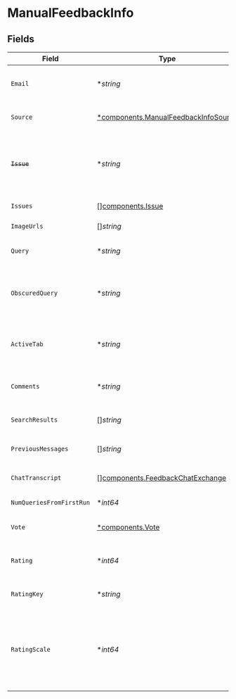 # ManualFeedbackInfo


## Fields

| Field                                                                                                                                                                                                                                                                                           | Type                                                                                                                                                                                                                                                                                            | Required                                                                                                                                                                                                                                                                                        | Description                                                                                                                                                                                                                                                                                     |
| ----------------------------------------------------------------------------------------------------------------------------------------------------------------------------------------------------------------------------------------------------------------------------------------------- | ----------------------------------------------------------------------------------------------------------------------------------------------------------------------------------------------------------------------------------------------------------------------------------------------- | ----------------------------------------------------------------------------------------------------------------------------------------------------------------------------------------------------------------------------------------------------------------------------------------------- | ----------------------------------------------------------------------------------------------------------------------------------------------------------------------------------------------------------------------------------------------------------------------------------------------- |
| `Email`                                                                                                                                                                                                                                                                                         | **string*                                                                                                                                                                                                                                                                                       | :heavy_minus_sign:                                                                                                                                                                                                                                                                              | The email address of the user who submitted the Feedback.event.MANUAL_FEEDBACK event.                                                                                                                                                                                                           |
| `Source`                                                                                                                                                                                                                                                                                        | [*components.ManualFeedbackInfoSource](../../models/components/manualfeedbackinfosource.md)                                                                                                                                                                                                     | :heavy_minus_sign:                                                                                                                                                                                                                                                                              | The source associated with the Feedback.event.MANUAL_FEEDBACK event.                                                                                                                                                                                                                            |
| ~~`Issue`~~                                                                                                                                                                                                                                                                                     | **string*                                                                                                                                                                                                                                                                                       | :heavy_minus_sign:                                                                                                                                                                                                                                                                              | : warning: ** DEPRECATED **: This will be removed in a future release, please migrate away from it as soon as possible.<br/><br/>The issue the user indicated in the feedback.                                                                                                                  |
| `Issues`                                                                                                                                                                                                                                                                                        | [][components.Issue](../../models/components/issue.md)                                                                                                                                                                                                                                          | :heavy_minus_sign:                                                                                                                                                                                                                                                                              | The issue(s) the user indicated in the feedback.                                                                                                                                                                                                                                                |
| `ImageUrls`                                                                                                                                                                                                                                                                                     | []*string*                                                                                                                                                                                                                                                                                      | :heavy_minus_sign:                                                                                                                                                                                                                                                                              | URLs of images uploaded by user when providing feedback                                                                                                                                                                                                                                         |
| `Query`                                                                                                                                                                                                                                                                                         | **string*                                                                                                                                                                                                                                                                                       | :heavy_minus_sign:                                                                                                                                                                                                                                                                              | The query associated with the Feedback.event.MANUAL_FEEDBACK event.                                                                                                                                                                                                                             |
| `ObscuredQuery`                                                                                                                                                                                                                                                                                 | **string*                                                                                                                                                                                                                                                                                       | :heavy_minus_sign:                                                                                                                                                                                                                                                                              | The query associated with the Feedback.event.MANUAL_FEEDBACK event, but obscured such that the vowels are replaced with special characters. For search feedback events only.                                                                                                                    |
| `ActiveTab`                                                                                                                                                                                                                                                                                     | **string*                                                                                                                                                                                                                                                                                       | :heavy_minus_sign:                                                                                                                                                                                                                                                                              | Which tabs the user had chosen at the time of the Feedback.event.MANUAL_FEEDBACK event. For search feedback events only.                                                                                                                                                                        |
| `Comments`                                                                                                                                                                                                                                                                                      | **string*                                                                                                                                                                                                                                                                                       | :heavy_minus_sign:                                                                                                                                                                                                                                                                              | The comments users can optionally add to the Feedback.event.MANUAL_FEEDBACK events.                                                                                                                                                                                                             |
| `SearchResults`                                                                                                                                                                                                                                                                                 | []*string*                                                                                                                                                                                                                                                                                      | :heavy_minus_sign:                                                                                                                                                                                                                                                                              | The array of search result Glean Document IDs, ordered by top to bottom result.                                                                                                                                                                                                                 |
| `PreviousMessages`                                                                                                                                                                                                                                                                              | []*string*                                                                                                                                                                                                                                                                                      | :heavy_minus_sign:                                                                                                                                                                                                                                                                              | The array of previous messages in a chat session, ordered by oldest to newest.                                                                                                                                                                                                                  |
| `ChatTranscript`                                                                                                                                                                                                                                                                                | [][components.FeedbackChatExchange](../../models/components/feedbackchatexchange.md)                                                                                                                                                                                                            | :heavy_minus_sign:                                                                                                                                                                                                                                                                              | Array of previous request/response exchanges, ordered by oldest to newest.                                                                                                                                                                                                                      |
| `NumQueriesFromFirstRun`                                                                                                                                                                                                                                                                        | **int64*                                                                                                                                                                                                                                                                                        | :heavy_minus_sign:                                                                                                                                                                                                                                                                              | How many times this query has been run in the past.                                                                                                                                                                                                                                             |
| `Vote`                                                                                                                                                                                                                                                                                          | [*components.Vote](../../models/components/vote.md)                                                                                                                                                                                                                                             | :heavy_minus_sign:                                                                                                                                                                                                                                                                              | The vote associated with the Feedback.event.MANUAL_FEEDBACK event.                                                                                                                                                                                                                              |
| `Rating`                                                                                                                                                                                                                                                                                        | **int64*                                                                                                                                                                                                                                                                                        | :heavy_minus_sign:                                                                                                                                                                                                                                                                              | A rating associated with the user feedback. The value will be between one and the maximum given by ratingScale, inclusive.                                                                                                                                                                      |
| `RatingKey`                                                                                                                                                                                                                                                                                     | **string*                                                                                                                                                                                                                                                                                       | :heavy_minus_sign:                                                                                                                                                                                                                                                                              | A description of the rating that contextualizes how it appeared to the user, e.g. "satisfied".                                                                                                                                                                                                  |
| `RatingScale`                                                                                                                                                                                                                                                                                   | **int64*                                                                                                                                                                                                                                                                                        | :heavy_minus_sign:                                                                                                                                                                                                                                                                              | The scale of comparison for a rating associated with the feedback. Rating values start from one and go up to the maximum specified by ratingScale. For example, a five-option satisfaction rating will have a ratingScale of 5 and a thumbs-up/thumbs-down rating will have a ratingScale of 2. |